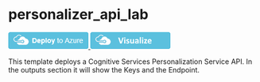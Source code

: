 # personalizer_api_lab

<a href="https://portal.azure.com/#create/Microsoft.Template/uri/https%3A%2F%2Fraw.githubusercontent.com%2Fjakeatmsft%2Fpersonalizer_api_lab%2Fmaster%2Fazuredeploy.json" target="_blank">
<img src="https://raw.githubusercontent.com/Azure/azure-quickstart-templates/master/1-CONTRIBUTION-GUIDE/images/deploytoazure.png"/>
</a>
<a href="http://armviz.io/#/?load=https%3A%2F%2Fraw.githubusercontent.com%2Fjakeatmsft%2Fpersonalizer_api_lab%2Fmaster%2Fazuredeploy.json" target="_blank">
<img src="https://raw.githubusercontent.com/Azure/azure-quickstart-templates/master/1-CONTRIBUTION-GUIDE/images/visualizebutton.png"/>
</a>

This template deploys a Cognitive Services Personalization Service API.
In the outputs section it will show the Keys and the Endpoint.